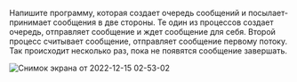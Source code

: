 Напишите программу, которая создает очередь сообщений и
посылает-принимает сообщения в две стороны.
Те один из процессов создает очередь, отправляет сообщение
и ждет сообщение для себя. Второй процесс считывает
сообщение, отправляет сообщение первому потоку. Так
происходит несколько раз, пока не появятся сообщение
завершать.


![Снимок экрана от 2022-12-15 02-53-02](https://user-images.githubusercontent.com/98908901/207740599-84f2643d-eaa2-4038-989b-4d5114d9aa66.png)
